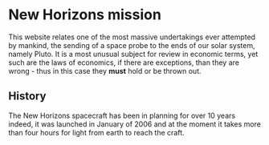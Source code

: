 # New Horizons mission

This website relates one of the most massive undertakings ever attempted by mankind, the sending of a space probe to the ends of our solar system, namely Pluto. It is a most unusual subject for review in economic terms, yet such are the laws of economics, if there are exceptions, than they are wrong - thus in this case they __must__ hold or be thrown out.

## History

The New Horizons spacecraft has been in planning for over 10 years indeed, it was launched in January of 2006 and at the moment it takes more than four hours for light from earth to reach the craft. 
